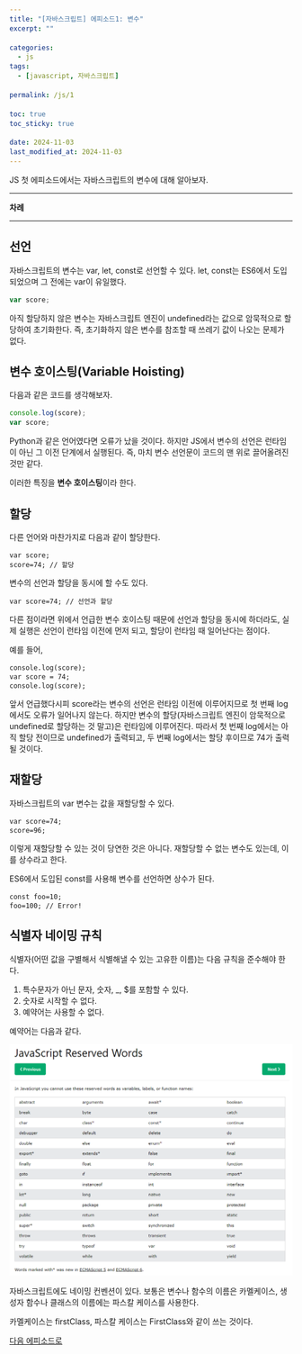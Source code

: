 ```yaml
---
title: "[자바스크립트] 에피소드1: 변수"
excerpt: ""

categories:
  - js
tags:
  - [javascript, 자바스크립트]

permalink: /js/1

toc: true
toc_sticky: true

date: 2024-11-03
last_modified_at: 2024-11-03
---
```

JS 첫 에피소드에서는 자바스크립트의 변수에 대해 알아보자.
___

**차례**

___

## 선언

자바스크립트의 변수는 var, let, const로 선언할 수 있다. let, const는 ES6에서 도입되었으며 그 전에는 var이 유일했다.

```js
var score;
```

아직 할당하지 않은 변수는 자바스크립트 엔진이 undefined라는 값으로 암묵적으로 할당하여 초기화한다. 즉, 초기화하지 않은 변수를 참조할 때 쓰레기 값이 나오는 문제가 없다.

## 변수 호이스팅(Variable Hoisting)

다음과 같은 코드를 생각해보자.

```js
console.log(score);
var score;
```

Python과 같은 언어였다면 오류가 났을 것이다. 하지만 JS에서 변수의 선언은 런타임이 아닌 그 이전 단계에서 실행된다. 즉, 마치 변수 선언문이 코드의 맨 위로 끌어올려진 것만 같다. 

이러한 특징을 **변수 호이스팅**이라 한다.

## 할당

다른 언어와 마찬가지로 다음과 같이 할당한다.

```JS
var score;
score=74; // 할당
```

변수의 선언과 할당을 동시에 할 수도 있다.

```JS
var score=74; // 선언과 할당
```

다른 점이라면 위에서 언급한 변수 호이스팅 때문에 선언과 할당을 동시에 하더라도, 실제 실행은 선언이 런타임 이전에 먼저 되고, 할당이 런타임 때 일어난다는 점이다.

예를 들어,

```JS
console.log(score);
var score = 74;
console.log(score);
```

앞서 언급했다시피 score라는 변수의 선언은 런타임 이전에 이루어지므로 첫 번째 log에서도 오류가 일어나지 않는다. 하지만 변수의 할당\(자바스크립트 엔진이 암묵적으로 undefined로 할당하는 것 말고\)은 런타임에 이루어진다. 따라서 첫 번째 log에서는 아직 할당 전이므로 undefined가 출력되고, 두 번째 log에서는 할당 후이므로 74가 출력될 것이다.

## 재할당

자바스크립트의 var 변수는 값을 재할당할 수 있다.

```JS
var score=74;
score=96;
```

이렇게 재할당할 수 있는 것이 당연한 것은 아니다. 재할당할 수 없는 변수도 있는데, 이를 상수라고 한다.

ES6에서 도입된 const를 사용해 변수를 선언하면 상수가 된다.

```JS
const foo=10;
foo=100; // Error!
```

## 식별자 네이밍 규칙

식별자\(어떤 값을 구별해서 식별해낼 수 있는 고유한 이름\)는 다음 규칙을 준수해야 한다.

1. 특수문자가 아닌 문자, 숫자, _, $를 포함할 수 있다.
2. 숫자로 시작할 수 없다.
3. 예약어는 사용할 수 없다.

예약어는 다음과 같다.

![alt text](/assets/images/JS_reserved.png)

자바스크립트에도 네이밍 컨벤션이 있다. 보통은 변수나 함수의 이름은 카멜케이스, 생성자 함수나 클래스의 이름에는 파스칼 케이스를 사용한다.

카멜케이스는 firstClass, 파스칼 케이스는 FirstClass와 같이 쓰는 것이다.


[다음 에피소드로](/js/2)
